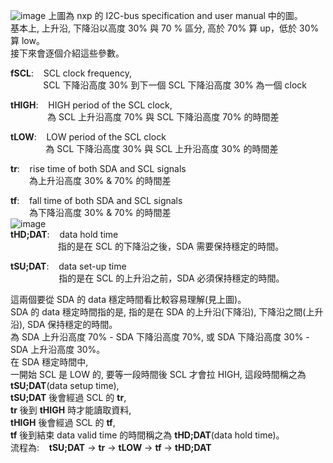 ![image](https://github.com/OuO333333/jserv-linux-kernel-internals-study/assets/37506309/b4768418-957d-4bde-8bae-1087f879a441)
上圖為 nxp 的 I2C-bus specification and user manual 中的圖。  
基本上, 上升沿, 下降沿以高度 30% 與 70 % 區分, 高於 70% 算 up，低於 30% 算 low。  
接下來會逐個介紹這些參數。  
  
**fSCL**:&nbsp;&nbsp;&nbsp;&nbsp;SCL clock frequency,  
&nbsp;&nbsp;&nbsp;&nbsp;&nbsp;&nbsp;&nbsp;&nbsp;&nbsp;&nbsp;&nbsp;&nbsp;&thinsp;&thinsp;SCL 下降沿高度 30% 到下一個 SCL 下降沿高度 30% 為一個 clock 

**tHIGH**:&nbsp;&nbsp;&nbsp;&nbsp;HIGH period of the SCL clock,  
&nbsp;&nbsp;&nbsp;&nbsp;&nbsp;&nbsp;&nbsp;&nbsp;&nbsp;&nbsp;&nbsp;&nbsp;&nbsp;&nbsp;&nbsp;為 SCL 上升沿高度 70% 與 SCL 下降沿高度 70% 的時間差  

**tLOW**:&nbsp;&nbsp;&nbsp;&nbsp;LOW period of the SCL clock  
&nbsp;&nbsp;&nbsp;&nbsp;&nbsp;&nbsp;&nbsp;&nbsp;&nbsp;&nbsp;&nbsp;&nbsp;&nbsp;&thinsp;&thinsp;為 SCL 下降沿高度 30% 與 SCL 上升沿高度 30% 的時間差  

**tr**:&nbsp;&nbsp;&nbsp;&nbsp;rise time of both SDA and SCL signals  
&nbsp;&nbsp;&nbsp;&nbsp;&nbsp;&nbsp;&nbsp;&thinsp;為上升沿高度 30% & 70% 的時間差  

**tf**:&nbsp;&nbsp;&nbsp;&nbsp;fall time of both SDA and SCL signals  
&nbsp;&nbsp;&nbsp;&nbsp;&nbsp;&nbsp;&nbsp;&thinsp;為下降沿高度 30% & 70% 的時間差  
![image](https://github.com/OuO333333/jserv-linux-kernel-internals-study/assets/37506309/fbfab57f-34cf-4c52-9aa0-639d0b9af1f8)  
**tHD;DAT**:&nbsp;&nbsp;&nbsp;&nbsp;data hold time  
&nbsp;&nbsp;&nbsp;&nbsp;&nbsp;&nbsp;&nbsp;&nbsp;&nbsp;&nbsp;&nbsp;&nbsp;&nbsp;&nbsp;&nbsp;&nbsp;&nbsp;&nbsp;&thinsp;&thinsp;指的是在 SCL 的下降沿之後，SDA 需要保持穩定的時間。  

**tSU;DAT**:&nbsp;&nbsp;&nbsp;&nbsp;data set-up time  
&nbsp;&nbsp;&nbsp;&nbsp;&nbsp;&nbsp;&nbsp;&nbsp;&nbsp;&nbsp;&nbsp;&nbsp;&nbsp;&nbsp;&nbsp;&nbsp;&nbsp;&nbsp;&nbsp;&thinsp;指的是在 SCL 的上升沿之前，SDA 必須保持穩定的時間。  
  
這兩個要從 SDA 的 data 穩定時間看比較容易理解(見上圖)。  
SDA 的 data 穩定時間指的是, 指的是在 SDA 的上升沿(下降沿), 下降沿之間(上升沿), SDA 保持穩定的時間。  
為 SDA 上升沿高度 70% - SDA 下降沿高度 70%, 或 SDA 下降沿高度 30% - SDA 上升沿高度 30%。  
在 SDA 穩定時間中,  
一開始 SCL 是 LOW 的, 要等一段時間後 SCL 才會拉 HIGH, 這段時間稱之為 **tSU;DAT**(data setup time),  
**tSU;DAT** 後會經過 SCL 的 **tr**,  
**tr** 後到 **tHIGH** 時才能讀取資料,  
**tHIGH** 後會經過 SCL 的 **tf**,  
**tf** 後到結束 data valid time 的時間稱之為 **tHD;DAT**(data hold time)。  
流程為:&nbsp;&nbsp;&nbsp;&nbsp;**tSU;DAT** -> **tr** -> **tLOW** -> **tf** -> **tHD;DAT**  
